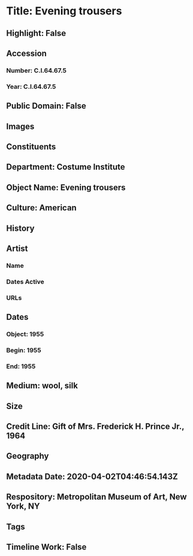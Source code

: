 # Title: Evening trousers
## Highlight: False
## Accession
### Number: C.I.64.67.5
### Year: C.I.64.67.5
## Public Domain: False
## Images
## Constituents
## Department: Costume Institute
## Object Name: Evening trousers
## Culture: American
## History
## Artist
### Name
### Dates Active
### URLs
## Dates
### Object: 1955
### Begin: 1955
### End: 1955
## Medium: wool, silk
## Size
## Credit Line: Gift of Mrs. Frederick H. Prince Jr., 1964
## Geography
## Metadata Date: 2020-04-02T04:46:54.143Z
## Respository: Metropolitan Museum of Art, New York, NY
## Tags
## Timeline Work: False